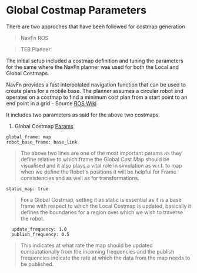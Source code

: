 # Global Costmap Parameters

There are two approches that have been followed for costmap generation 

> NavFn ROS

> TEB Planner


The initial setup included a costmap definition and tuning the parameters for the same where the NavFn planner was used for both the Local and Global Costmaps.

NavFn provides a fast interpolated navigation function that can be used to create plans for a mobile base. The planner assumes a circular robot and operates on a costmap to find a minimum cost plan from a start point to an end point in a grid - Source [ROS Wiki](http://wiki.ros.org/navfn#:~:text=navfn%20provides%20a%20fast%20interpolated%20navigation%20function%20that%20can%20be)

It includes two parameters as said for the above two costmaps.

1) Global Costmap [Params](https://github.com/Adipks/autonomous_navigation/blob/main/navstack_pub/param/global_costmap_params.yaml)

```
global_frame: map
robot_base_frame: base_link
```

> The above two lines are one of the most important params as they define relative to which frame the Global Cost Map should be visualised and it also plays a vital role in simulation as w.r.t. to map when we define the Robot's positions it will be helpful for Frame consistencies and as well as for transformations.

```
static_map: true
```

> For a Global Costmap, setting it as static is essential as it is a base frame with respect to which the Local Costmap is updated, basically it defines the boundaries for a region over which we wish to traverse the robot.

```
  update_frequency: 1.0
  publish_frequency: 0.5
```
> This indicates at what rate the map should be updated computationally from the incoming frequencies and the publish frequencies indicate the rate at which the data from the map needs to be published.




